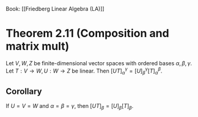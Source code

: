 Book: [[Friedberg Linear Algebra (LA)]]
# Theorem 2.11 (Composition and matrix mult)
Let $V,W,Z$ be finite-dimensional vector spaces with ordered bases $\alpha,\beta,\gamma$.
Let $T:V\to W,U:W\to Z$ be linear.
Then $[UT]_{\alpha}^{\gamma}=[U]_{\beta}^{\gamma}[T]_{\alpha}^{\beta}$.
## Corollary
If $U=V=W$ and $\alpha=\beta=\gamma$, then $[UT]_{\beta}=[U]_{\beta}[T]_{\beta}$.